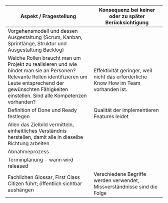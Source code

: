 Aspekt / Fragestellung           | Konsequenz bei keiner oder zu später Berücksichtigung
--- | ---
Vorgehensmodell und dessen Ausgestaltung (Scrum, Kanban, Sprintlänge, Struktur und Ausgestaltung Backlog) |
Welche Rollen braucht man um Projekt zu realisieren und wie bindet man sie an Personen? <br> Relevante Rollen identifizieren um Leute entsprechend der gewünschten Fähigkeiten einstellen. Sind alle Kompetenzen vorhanden? | Effektivität geringer, weil nicht das erforderliche Know How im Team vorhanden ist.
Definition of Done und Ready festlegen | Qualität der implementieren Features leidet
Allen das Zielbild vermitteln, einheitliches Verständnis herstellen, damit alle in dieselbe Richtung arbeiten |
Abnahmeprozess |
Terminplanung - wann wird released |
Fachlichen Glossar, First Class Citizen führt; öffentlich sichtbar aushängen | Verschiedene Begriffe werden verwendet, Missverständnisse sind die Folge 